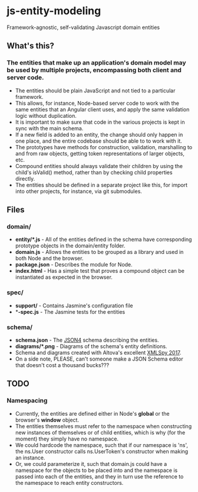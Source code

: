 # js-entity-modeling
Framework-agnostic, self-validating Javascript domain entities

## What's this?
### The entities that make up an application's domain model may be used by multiple projects, encompassing both client and server code.
* The entities should be plain JavaScript and not tied to a particular framework.
* This allows, for instance, Node-based server code to work with the same entities that an Angular client uses, and apply the same validation logic without duplication.
* It is important to make sure that code in the various projects is kept in sync with the main schema. 
* If a new field is added to an entity, the change should only happen in one place, and the entire codebase should be able to to work with it.
* The prototypes have methods for construction, validation, marshalling to and from raw objects, getting token representations of larger objects, etc.
* Compound entities should always validate their children by using the child's isValid() method, rather than by checking child properties directly.
* The entities should be defined in a separate project like this, for import into other projects, for instance, via git submodules.

## Files
### domain/
* **entity/*.js** - All of the entities defined in the schema have corresponding prototype objects in the domain/entity folder.
* **domain.js** - Allows the entities to be grouped as a library and used in both Node and the browser.
* **package.json** - Describes the module for Node.
* **index.html** - Has a simple test that proves a compound object can be instantiated as expected in the browser. 

### spec/
* **support/** - Contains Jasmine's configuration file
* ***-spec.js** - The Jasmine tests for the entities

### schema/
* **schema.json** - The [JSON4](https://tools.ietf.org/html/draft-zyp-json-schema-04) schema describing the entities.
* **diagrams/*.png** - Diagrams of the schema's entity definitions. 
* Schema and diagrams created with Altova's excellent [XMLSpy 2017](https://www.altova.com/xmlspy/json-schema-editor.html). 
* On a side note, PLEASE, can't someone make a JSON Schema editor that doesn't cost a thousand bucks???

## TODO
### Namespacing
* Currently, the entities are defined either in Node's **global** or the browser's **window** object. 
* The entities themselves must refer to the namespace when constructing new instances of themselves or of child entities, which is why (for the moment) they simply have no namespace.
* We could hardcode the namespace, such that if our namespace is 'ns', the ns.User constructor calls ns.UserToken's constructor when making an instance.
* Or, we could parameterize it, such that domain.js could have a namespace for the objects to be placed into and the namespace is passed into each of the entities, and they in turn use the reference to the namespace to reach entity constructors.
